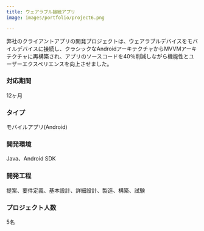 ```yaml
---
title: ウェアラブル接続アプリ
image: images/portfolio/project6.png

---
```

弊社のクライアントアプリの開発プロジェクトは、ウェアラブルデバイスをモバイルデバイスに接続し、クラシックなAndroidアーキテクチャからMVVMアーキテクチャに再構築され、アプリのソースコードを40％削減しながら機能性とユーザーエクスペリエンスを向上させました。

### 対応期間
12ヶ月

### タイプ
モバイルアプリ(Android)

### 開発環境
Java、Android SDK

### 開発工程
提案、要件定義、基本設計、詳細設計、製造、構築、試験

### プロジェクト人数
5名
